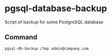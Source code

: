 # pgsql-database-backup
Script of backup for some PostgreSQL database

## Command
```
pgsql-db-backup /tmp admin@company.com
```
